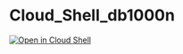 # Cloud_Shell_db1000n

[![Open in Cloud Shell](http://gstatic.com/cloudssh/images/open-btn.png)](https://console.cloud.google.com/cloudshell/open?environment_deployment=ide,terminal&git_repo=https://github.com/patatakartata/Cloud_Shell_db1000n&tutorial=tutorial.md)
